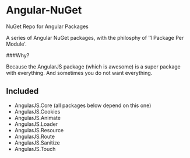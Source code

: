 Angular-NuGet
=============

NuGet Repo for Angular Packages

A series of Angular NuGet packages, with the philosphy of '1 Package Per Module'. 

###Why? 

Because the AngularJS package (which is awesome) is a super package with everything. And sometimes you do not want everything.

## Included

- AngularJS.Core (all packages below depend on this one)
- AngularJS.Cookies
- AngularJS.Animate
- AngularJS.Loader
- AngularJS.Resource
- AngularJS.Route
- AngularJS.Sanitize
- AngularJS.Touch
